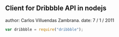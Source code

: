 ## Client for Dribbble API in nodejs

author: Carlos Villuendas Zambrana.
date: 7 / 1 / 2011 

```javascript
var dribbble = require("dribbble");
```
